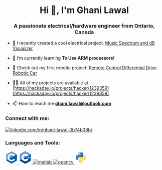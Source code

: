 <h1 align="center">Hi 👋, I'm Ghani Lawal</h1>
<h3 align="center">A passionate electrical/hardware engineer from Ontario, Canada</h3>

- 🔭 I recently created a cool electrical project. [Music Spectrum and dB Visualizer](https://github.com/GhanGhan/Music_Visualizer)

- 🌱 I’m currently learning **To Use ARM processors!**

- 👯 Check out my first robotic project! [Remote Control Differential Drive Robotic Car](https://github.com/GhanGhan/Robot_Smart_Car)

- 👨‍💻 All of my projects are available at [https://hackaday.io/projects/hacker/1239359](https://hackaday.io/projects/hacker/1239359)

- 📫 How to reach me **ghani.lawal@outlook.com**

<h3 align="left">Connect with me:</h3>
<p align="left">
<a href="https://linkedin.com/in/linkedin.com/in/ghani-lawal-0b74b08b/" target="blank"><img align="center" src="https://raw.githubusercontent.com/rahuldkjain/github-profile-readme-generator/master/src/images/icons/Social/linked-in-alt.svg" alt="linkedin.com/in/ghani-lawal-0b74b08b/" height="30" width="40" /></a>
</p>

<h3 align="left">Languages and Tools:</h3>
<p align="left"> <a href="https://www.cprogramming.com/" target="_blank" rel="noreferrer"> <img src="https://raw.githubusercontent.com/devicons/devicon/master/icons/c/c-original.svg" alt="c" width="40" height="40"/> </a> <a href="https://www.w3schools.com/cpp/" target="_blank" rel="noreferrer"> <img src="https://raw.githubusercontent.com/devicons/devicon/master/icons/cplusplus/cplusplus-original.svg" alt="cplusplus" width="40" height="40"/> </a> <a href="https://www.mathworks.com/" target="_blank" rel="noreferrer"> <img src="https://upload.wikimedia.org/wikipedia/commons/2/21/Matlab_Logo.png" alt="matlab" width="40" height="40"/> </a> <a href="https://opencv.org/" target="_blank" rel="noreferrer"> <img src="https://www.vectorlogo.zone/logos/opencv/opencv-icon.svg" alt="opencv" width="40" height="40"/> </a> <a href="https://www.python.org" target="_blank" rel="noreferrer"> <img src="https://raw.githubusercontent.com/devicons/devicon/master/icons/python/python-original.svg" alt="python" width="40" height="40"/> </a> </p>

